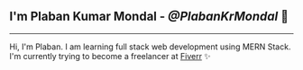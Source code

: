 ## I'm Plaban Kumar Mondal - _@PlabanKrMondal_ :wave:
---
Hi, I'm Plaban. I am learning full stack web development using MERN Stack. I'm currently trying to become a freelancer at [Fiverr](https://www.fiverr.com/share/3AD48k "Fiverr") :sparkles:

<br>

